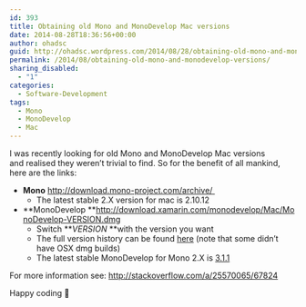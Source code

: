 ```yaml
---
id: 393
title: Obtaining old Mono and MonoDevelop Mac versions
date: 2014-08-28T18:36:56+00:00
author: ohadsc
guid: http://ohadsc.wordpress.com/2014/08/28/obtaining-old-mono-and-monodevelop-versions/
permalink: /2014/08/obtaining-old-mono-and-monodevelop-versions/
sharing_disabled:
  - "1"
categories:
  - Software-Development
tags:
  - Mono
  - MonoDevelop
  - Mac
---
```

I was recently looking for old Mono and MonoDevelop Mac versions and realised they weren&#8217;t trivial to find. So for the benefit of all mankind, here are the links:

  * **Mono** <a href="http://download.mono-project.com/archive/" target="_blank">http://download.mono-project.com/archive/ </a> 
      * The latest stable 2.X version for mac is 2.10.12
  * **MonoDevelop **http://download.xamarin.com/monodevelop/Mac/MonoDevelop-VERSION.dmg 
      * Switch **_VERSION_ **with the version you want
      * The full version history can be found [here](https://github.com/mono/monodevelop/releases) (note that some didn&#8217;t have OSX dmg builds)
      * The latest stable MonoDevelop for Mono 2.X is [3.1.1](http://download.xamarin.com/monodevelop/Mac/MonoDevelop-3.1.1.dmg)

For more information see: <http://stackoverflow.com/a/25570065/67824>

Happy coding 🙂